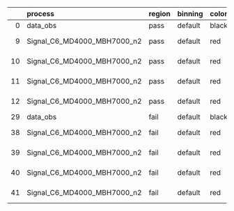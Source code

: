 |    | process                     | region   | binning   | color   | process_type   |   scale | variation   | source_filename                                                      | source_histname    | alias                       | title     |   combine_idx |     lnN |   shapes | syst_type   | direction   | variation_alias   |
|---:|:----------------------------|:---------|:----------|:--------|:---------------|--------:|:------------|:---------------------------------------------------------------------|:-------------------|:----------------------------|:----------|--------------:|--------:|---------:|:------------|:------------|:------------------|
|  0 | data_obs                    | pass     | default   | black   | DATA           |       1 | nominal     | ./histograms_for_2DAlphabet_v18//BH_Data.root                        | hpass              | Data                        | Data      |           nan | nan     |      nan | nan         | nan         | nan               |
|  9 | Signal_C6_MD4000_MBH7000_n2 | pass     | default   | red     | SIGNAL         |       1 | lumi        | ./histograms_for_2DAlphabet_v18//BH_Signal_C6_MD4000_MBH7000_n2.root | hpass              | Signal_C6_MD4000_MBH7000_n2 | BH signal |           nan |   1.016 |      nan | lnN         | nan         | nan               |
| 10 | Signal_C6_MD4000_MBH7000_n2 | pass     | default   | red     | SIGNAL         |       1 | SVM         | ./histograms_for_2DAlphabet_v18//BH_Signal_C6_MD4000_MBH7000_n2.root | hpass_SVMsyst_up   | Signal_C6_MD4000_MBH7000_n2 | BH signal |           nan | nan     |        1 | shapes      | Up          | SVMsyst           |
| 11 | Signal_C6_MD4000_MBH7000_n2 | pass     | default   | red     | SIGNAL         |       1 | SVM         | ./histograms_for_2DAlphabet_v18//BH_Signal_C6_MD4000_MBH7000_n2.root | hpass_SVMsyst_down | Signal_C6_MD4000_MBH7000_n2 | BH signal |           nan | nan     |        1 | shapes      | Down        | SVMsyst           |
| 12 | Signal_C6_MD4000_MBH7000_n2 | pass     | default   | red     | SIGNAL         |       1 | nominal     | ./histograms_for_2DAlphabet_v18//BH_Signal_C6_MD4000_MBH7000_n2.root | hpass              | Signal_C6_MD4000_MBH7000_n2 | BH signal |           nan | nan     |      nan | nan         | nan         | nan               |
| 29 | data_obs                    | fail     | default   | black   | DATA           |       1 | nominal     | ./histograms_for_2DAlphabet_v18//BH_Data.root                        | hfail              | Data                        | Data      |           nan | nan     |      nan | nan         | nan         | nan               |
| 38 | Signal_C6_MD4000_MBH7000_n2 | fail     | default   | red     | SIGNAL         |       1 | lumi        | ./histograms_for_2DAlphabet_v18//BH_Signal_C6_MD4000_MBH7000_n2.root | hfail              | Signal_C6_MD4000_MBH7000_n2 | BH signal |           nan |   1.016 |      nan | lnN         | nan         | nan               |
| 39 | Signal_C6_MD4000_MBH7000_n2 | fail     | default   | red     | SIGNAL         |       1 | SVM         | ./histograms_for_2DAlphabet_v18//BH_Signal_C6_MD4000_MBH7000_n2.root | hfail_SVMsyst_up   | Signal_C6_MD4000_MBH7000_n2 | BH signal |           nan | nan     |        1 | shapes      | Up          | SVMsyst           |
| 40 | Signal_C6_MD4000_MBH7000_n2 | fail     | default   | red     | SIGNAL         |       1 | SVM         | ./histograms_for_2DAlphabet_v18//BH_Signal_C6_MD4000_MBH7000_n2.root | hfail_SVMsyst_down | Signal_C6_MD4000_MBH7000_n2 | BH signal |           nan | nan     |        1 | shapes      | Down        | SVMsyst           |
| 41 | Signal_C6_MD4000_MBH7000_n2 | fail     | default   | red     | SIGNAL         |       1 | nominal     | ./histograms_for_2DAlphabet_v18//BH_Signal_C6_MD4000_MBH7000_n2.root | hfail              | Signal_C6_MD4000_MBH7000_n2 | BH signal |           nan | nan     |      nan | nan         | nan         | nan               |